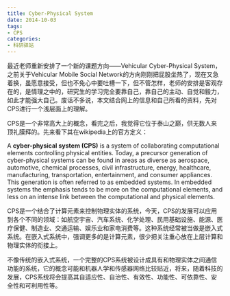 ```yaml
---
title: Cyber-Physical System
date: 2014-10-03
tags:
- CPS
categories:
- 科研驿站
---
```

    
最近老师重新安排了一个新的课题方向——Vehicular Cyber-Physical System，之前关于Vehicular Mobile Social Network的方向刚刚把屁股坐热了，现在又急着换，虽愿意接受，但也不免心中要吐槽一下，但不管怎样，老师的安排是客观存在的，是情理之中的，研究生的学习完全要靠自己，靠自己的主动、自觉和毅力，如此才能强大自己。废话不多说，本文结合网上的信息和自己所看的资料，先对CPS进行一个浅层面上的理解。  

CPS是一个非常高大上的概念，看完之后，我觉得它位于泰山之巅，供无数人来顶礼膜拜的。先来看下其在wikipedia上的官方定义：  
<!-- more -->
A **cyber-physical system (CPS)** is a system of collaborating computational elements controlling physical entities. Today, a precursor generation of cyber-physical systems can be found in areas as diverse as aerospace, automotive, chemical processes, civil infrastructure, energy, healthcare, manufacturing, transportation, entertainment, and consumer appliances. This generation is often referred to as embedded systems. In embedded systems the emphasis tends to be more on the computational elements, and less on an intense link between the computational and physical elements.  

CPS是一个结合了计算元素来控制物理实体的系统，今天，CPS的发展可以应用到各个不同的领域：如航空宇宙、汽车系统、化学处理、民用基础设施、能源、医疗保健、制造业、交通运输、娱乐业和家电消费等。这种系统经常被当做是嵌入式系统。在嵌入式系统中，强调更多的是计算元素，很少把关注重心放在上层计算和物理实体的衔接上。  

不像传统的嵌入式系统，一个完整的CPS系统被设计成具有和物理实体之间通信功能的系统，它的概念可能和机器人学和传感器网络比较贴近，将来，随着科技的发展，CPS系统将会提高其自适应性、自治性、有效性、功能性、可依靠性、安全性和可利用性等。